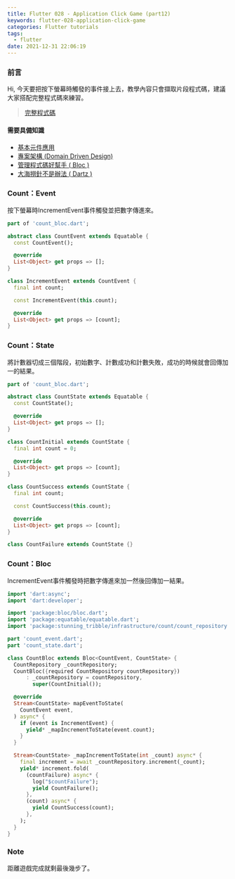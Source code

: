 ```yaml
---
title: Flutter 028 - Application Click Game (part12)
keywords: flutter-028-application-click-game
categories: Flutter tutorials
tags:
  - flutter
date: 2021-12-31 22:06:19
---
```

### 前言
Hi, 今天要把按下螢幕時觸發的事件接上去，教學內容只會擷取片段程式碼，建議大家搭配完整程式碼來練習。

> [完整程式碼](https://github.com/Daviswww/stunning_tribble/tree/day28)
<!-- more -->
#### 需要具備知識
- [基本元件應用](https://chucs.github.io/flutter-001-root)
- [專案架構 (Domain Driven Design)](https://chucs.github.io/flutter-017-domain-driven-design)
- [管理程式碼好幫手 ( Bloc )](https://chucs.github.io/flutter-013-bloc)
- [大海撈針不是辦法 ( Dartz )](https://chucs.github.io/flutter-015-dartz)

### Count：Event
按下螢幕時IncrementEvent事件觸發並把數字傳進來。

```dart
part of 'count_bloc.dart';

abstract class CountEvent extends Equatable {
  const CountEvent();

  @override
  List<Object> get props => [];
}

class IncrementEvent extends CountEvent {
  final int count;

  const IncrementEvent(this.count);

  @override
  List<Object> get props => [count];
}

```

### Count：State
將計數器切成三個階段，初始數字、計數成功和計數失敗，成功的時候就會回傳加一的結果。

```dart
part of 'count_bloc.dart';

abstract class CountState extends Equatable {
  const CountState();

  @override
  List<Object> get props => [];
}

class CountInitial extends CountState {
  final int count = 0;

  @override
  List<Object> get props => [count];
}

class CountSuccess extends CountState {
  final int count;

  const CountSuccess(this.count);

  @override
  List<Object> get props => [count];
}

class CountFailure extends CountState {}

```

### Count：Bloc
IncrementEvent事件觸發時把數字傳進來加一然後回傳加一結果。

```dart
import 'dart:async';
import 'dart:developer';

import 'package:bloc/bloc.dart';
import 'package:equatable/equatable.dart';
import 'package:stunning_tribble/infrastructure/count/count_repository.dart';

part 'count_event.dart';
part 'count_state.dart';

class CountBloc extends Bloc<CountEvent, CountState> {
  CountRepository _countRepository;
  CountBloc({required CountRepository countRepository})
      : _countRepository = countRepository,
        super(CountInitial());

  @override
  Stream<CountState> mapEventToState(
    CountEvent event,
  ) async* {
    if (event is IncrementEvent) {
      yield* _mapIncrementToState(event.count);
    }
  }

  Stream<CountState> _mapIncrementToState(int _count) async* {
    final increment = await _countRepository.increment(_count);
    yield* increment.fold(
      (countFailure) async* {
        log("$countFailure");
        yield CountFailure();
      },
      (count) async* {
        yield CountSuccess(count);
      },
    );
  }
}

```

### Note
距離遊戲完成就剩最後幾步了。